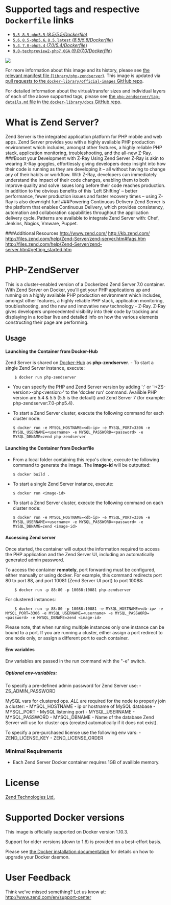 # Supported tags and respective `Dockerfile` links

-	[`5.5`, `8.5-php5.5` (*8.5/5.5/Dockerfile*)](https://github.com/zendtech/php-zendserver-docker/blob/6590c650b46b02982a27a186f27f700d3ac15907/8.5/5.5/Dockerfile)
-	[`5.6`, `8.5-php5.6`, `8.5`, `latest` (*8.5/5.6/Dockerfile*)](https://github.com/zendtech/php-zendserver-docker/blob/6590c650b46b02982a27a186f27f700d3ac15907/8.5/5.6/Dockerfile)
-	[`5.4`, `7.0-php5.4` (*7.0/5.4/Dockerfile*)](https://github.com/zendtech/php-zendserver-docker/blob/6590c650b46b02982a27a186f27f700d3ac15907/7.0/5.4/Dockerfile)
-	[`9.0-techpreview2-php7.0GA` (*9.0/7.0/Dockerfile*)](https://github.com/zendtech/php-zendserver-docker/blob/6590c650b46b02982a27a186f27f700d3ac15907/9.0/7.0/Dockerfile)

[![](https://badge.imagelayers.io/php-zendserver:latest.svg)](https://imagelayers.io/?images=php-zendserver:5.5,php-zendserver:5.6,php-zendserver:5.4,php-zendserver:9.0-techpreview2-php7.0GA)

For more information about this image and its history, please see [the relevant manifest file (`library/php-zendserver`)](https://github.com/docker-library/official-images/blob/master/library/php-zendserver). This image is updated via [pull requests to the `docker-library/official-images` GitHub repo](https://github.com/docker-library/official-images/pulls?q=label%3Alibrary%2Fphp-zendserver).

For detailed information about the virtual/transfer sizes and individual layers of each of the above supported tags, please see [the `php-zendserver/tag-details.md` file](https://github.com/docker-library/docs/blob/master/php-zendserver/tag-details.md) in [the `docker-library/docs` GitHub repo](https://github.com/docker-library/docs).

# What is Zend Server?

Zend Server is the integrated application platform for PHP mobile and web apps. Zend Server provides you with a highly available PHP production environment which includes, amongst other features, a highly reliable PHP stack, application monitoring, troubleshooting, and the all-new Z-Ray. ###Boost your Development with Z-Ray Using Zend Server Z-Ray is akin to wearing X-Ray goggles, effortlessly giving developers deep insight into how their code is running as they are developing it – all without having to change any of their habits or workflow. With Z-Ray, developers can immediately understand the impact of their code changes, enabling them to both improve quality and solve issues long before their code reaches production. In addition to the obvious benefits of this ‘Left Shifting’ – better performance, fewer production issues and faster recovery times – using Z-Ray is also downright fun! ###Powering Continuous Delivery Zend Server is the platform that enables Continuous Delivery, which provides consistency, automation and collaboration capabilities throughout the application delivery cycle. Patterns are available to integrate Zend Server with: Chef, Jenkins, Nagios, Vmware, Puppet.

###Additional Resources http://www.zend.com/ http://kb.zend.com/ http://files.zend.com/help/Zend-Server/zend-server.htm#faqs.htm http://files.zend.com/help/Zend-Server/zend-server.htm#getting_started.htm

# PHP-ZendServer

This is a cluster-enabled version of a Dockerized Zend Server 7.0 container. With Zend Server on Docker, you'll get your PHP applications up and running on a highly available PHP production environment which includes, amongst other features, a highly reliable PHP stack, application monitoring, troubleshooting, and the new and innovative new technology - Z-Ray. Z-Ray gives developers unprecedented visibility into their code by tracking and displaying in a toolbar live and detailed info on how the various elements constructing their page are performing.

## Usage

#### Launching the Container from Docker-Hub

Zend Server is shared on [Docker-Hub](https://registry.hub.docker.com/_/php-zendserver/) as **php-zendserver**. - To start a single Zend Server instance, execute:

	    $ docker run php-zendserver

-	You can specify the PHP and Zend Server version by adding ':<php-version>' or ':&lt;ZS-version&gt;-php&lt;version&gt;' to the 'docker run' command. Availible PHP version are 5.4 & 5.5 (5.5 is the default) and Zend Server 7 (for example: php-zendserver:7.0-php5.4).

-	To start a Zend Server cluster, execute the following command for each cluster node:

	```console
	$ docker run -e MYSQL_HOSTNAME=<db-ip> -e MYSQL_PORT=3306 -e MYSQL_USERNAME=<username> -e MYSQL_PASSWORD=<password> -e MYSQL_DBNAME=zend php-zendserver
	```

#### Launching the Container from Dockerfile

-	From a local folder containing this repo's clone, execute the following command to generate the image. The **image-id** will be outputted:

	```console
	$ docker build .
	```

-	To start a single Zend Server instance, execute:

	```console
	$ docker run <image-id>
	```

-	To start a Zend Server cluster, execute the following command on each cluster node:

	```console
	$ docker run -e MYSQL_HOSTNAME=<db-ip> -e MYSQL_PORT=3306 -e MYSQL_USERNAME=<username> -e MYSQL_PASSWORD=<password> -e MYSQL_DBNAME=zend <image-id>
	```

#### Accessing Zend server

Once started, the container will output the information required to access the PHP application and the Zend Server UI, including an automatically generated admin password.

To access the container **remotely**, port forwarding must be configured, either manually or using docker. For example, this command redirects port 80 to port 88, and port 10081 (Zend Server UI port) to port 10088:

	    $ docker run -p 88:80 -p 10088:10081 php-zendserver

For clustered instances:

	    $ docker run -p 88:80 -p 10088:10081 -e MYSQL_HOSTNAME=<db-ip> -e MYSQL_PORT=3306 -e MYSQL_USERNAME=<username> -e MYSQL_PASSWORD=<password> -e MYSQL_DBNAME=zend <image-id>

Please note, that when running multiple instances only one instance can be bound to a port. If you are running a cluster, either assign a port redirect to one node only, or assign a different port to each container.

#### Env variables

Env variables are passed in the run command with the "-e" switch.

##### Optional env-variables:

To specify a pre-defined admin password for Zend Server use: - ZS_ADMIN_PASSWORD

MySQL vars for clustered ops. *ALL* are required for the node to properly join a cluster: - MYSQL_HOSTNAME - ip or hostname of MySQL database - MYSQL_PORT - MySQL listening port - MYSQL_USERNAME - MYSQL_PASSWORD - MYSQL_DBNAME - Name of the database Zend Server will use for cluster ops (created automatically if it does not exist).

To specify a pre-purchased license use the following env vars: - ZEND_LICENSE_KEY - ZEND_LICENSE_ORDER

### Minimal Requirements

-	Each Zend Server Docker container requires 1GB of availible memory.

# License

[Zend Technologies Ltd.](https://www.zend.com/topics/License-EULA-2010-09-2.pdf)

# Supported Docker versions

This image is officially supported on Docker version 1.10.3.

Support for older versions (down to 1.6) is provided on a best-effort basis.

Please see [the Docker installation documentation](https://docs.docker.com/installation/) for details on how to upgrade your Docker daemon.

# User Feedback

Think we’ve missed something? Let us know at: http://www.zend.com/en/support-center
